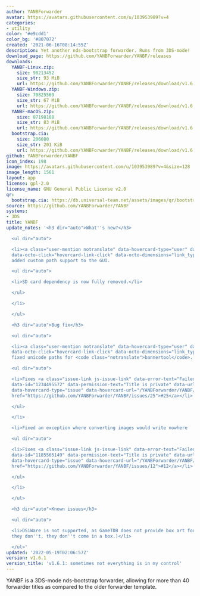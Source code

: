 ```yaml
---
author: YANBForwarder
avatar: https://avatars.githubusercontent.com/u/103953989?v=4
categories:
- utility
color: '#e9cdd1'
color_bg: '#807072'
created: '2021-06-16T08:14:55Z'
description: Yet another nds-bootstrap forwarder. Runs from 3DS-mode!
download_page: https://github.com/YANBForwarder/YANBF/releases
downloads:
  YANBF-Linux.zip:
    size: 98213452
    size_str: 93 MiB
    url: https://github.com/YANBForwarder/YANBF/releases/download/v1.6.1/YANBF-Linux.zip
  YANBF-Windows.zip:
    size: 70825569
    size_str: 67 MiB
    url: https://github.com/YANBForwarder/YANBF/releases/download/v1.6.1/YANBF-Windows.zip
  YANBF-macOS.zip:
    size: 87198108
    size_str: 83 MiB
    url: https://github.com/YANBForwarder/YANBF/releases/download/v1.6.1/YANBF-macOS.zip
  bootstrap.cia:
    size: 206080
    size_str: 201 KiB
    url: https://github.com/YANBForwarder/YANBF/releases/download/v1.6.1/bootstrap.cia
github: YANBForwarder/YANBF
icon_index: 198
image: https://avatars.githubusercontent.com/u/103953989?v=4&size=128
image_length: 1561
layout: app
license: gpl-2.0
license_name: GNU General Public License v2.0
qr:
  bootstrap.cia: https://db.universal-team.net/assets/images/qr/bootstrap-cia.png
source: https://github.com/YANBForwarder/YANBF
systems:
- 3DS
title: YANBF
update_notes: '<h3 dir="auto">What''s new?</h3>

  <ul dir="auto">

  <li><a class="user-mention notranslate" data-hovercard-type="user" data-hovercard-url="/users/spitzeqc/hovercard"
  data-octo-click="hovercard-link-click" data-octo-dimensions="link_type:self" href="https://github.com/spitzeqc">@spitzeqc</a>:
  added custom path support to the GUI.

  <ul dir="auto">

  <li>SD card dependency is now fully removed.</li>

  </ul>

  </li>

  </ul>

  <h3 dir="auto">Bug fix</h3>

  <ul dir="auto">

  <li><a class="user-mention notranslate" data-hovercard-type="user" data-hovercard-url="/users/Epicpkmn11/hovercard"
  data-octo-click="hovercard-link-click" data-octo-dimensions="link_type:self" href="https://github.com/Epicpkmn11">@Epicpkmn11</a>:
  fixed unicode paths for <code class="notranslate">bannertool</code>.

  <ul dir="auto">

  <li>Fixes <a class="issue-link js-issue-link" data-error-text="Failed to load title"
  data-id="1234495572" data-permission-text="Title is private" data-url="https://github.com/YANBForwarder/YANBF/issues/25"
  data-hovercard-type="issue" data-hovercard-url="/YANBForwarder/YANBF/issues/25/hovercard"
  href="https://github.com/YANBForwarder/YANBF/issues/25">#25</a></li>

  </ul>

  </li>

  <li>Fixed an exception where converting images would write nowhere

  <ul dir="auto">

  <li>Fixes <a class="issue-link js-issue-link" data-error-text="Failed to load title"
  data-id="1185565149" data-permission-text="Title is private" data-url="https://github.com/YANBForwarder/YANBF/issues/12"
  data-hovercard-type="issue" data-hovercard-url="/YANBForwarder/YANBF/issues/12/hovercard"
  href="https://github.com/YANBForwarder/YANBF/issues/12">#12</a></li>

  </ul>

  </li>

  </ul>

  <h3 dir="auto">Known issues</h3>

  <ul dir="auto">

  <li>DSiWare is not supported, as GameTDB does not provide box art for them (of course
  they don''t, they don''t come in a box.)</li>

  </ul>'
updated: '2022-05-19T02:06:57Z'
version: v1.6.1
version_title: 'v1.6.1: sometimes not everything is in my control'
---
```

YANBF is a 3DS-mode nds-bootstrap forwarder, allowing for more than 40 forwarder titles as compared to the older forwarder template.
